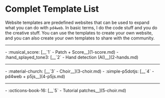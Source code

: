 # Complet Template List

Website templates are predefined websites that can be used to expand what you can do with `pd4web`. In basic terms, I do the code stuff and you do the creative stuff. You can use the templates to create your own website, and you can also create your own templates to share with the community.

--- 
<div class="grid cards" markdown>
-   :musical_score: [__`1` - Patch + Score__](1-score.md)
-   :hand_splayed_tone3: [__`2` - Hand detection (AI)__](2-hands.md)
</div>

--- 
<div class="grid cards" markdown>
-   :material-church: [__`3` - Choir__](3-choir.md)
-   :simple-p5dotjs: [__`4` - pd4web + p5js__](4-p5js.md)

</div>

--- 
<div class="grid cards" markdown>
-   :octicons-book-16: [__`5` - Tutorial patches__](5-choir.md)

</div>